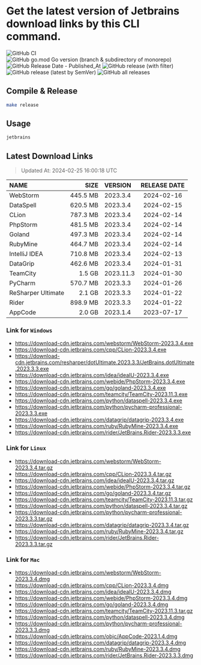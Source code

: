 # Get the latest version of Jetbrains download links by this CLI command.

![GitHub CI](https://github.com/designinlife/jetbrains/actions/workflows/ci.yml/badge.svg)
![GitHub go.mod Go version (branch & subdirectory of monorepo)](https://img.shields.io/github/go-mod/go-version/designinlife/jetbrains/master)
![GitHub Release Date - Published_At](https://img.shields.io/github/release-date/designinlife/jetbrains)
![GitHub release (with filter)](https://img.shields.io/github/v/release/designinlife/jetbrains)
![GitHub release (latest by SemVer)](https://img.shields.io/github/downloads/designinlife/jetbrains/v1.1.10/total)
![GitHub all releases](https://img.shields.io/github/downloads/designinlife/jetbrains/total)

## Compile & Release

```bash
make release
```

## Usage

```bash
jetbrains
```

## Latest Download Links

> Updated At: 2024-02-25 16:00:18 UTC

| NAME | SIZE | VERSION | RELEASE DATE |
| :-- | --: | :-- | :--: |
| WebStorm | 445.5 MB | 2023.3.4 | 2024-02-16 |
| DataSpell | 620.5 MB | 2023.3.4 | 2024-02-15 |
| CLion | 787.3 MB | 2023.3.4 | 2024-02-14 |
| PhpStorm | 481.5 MB | 2023.3.4 | 2024-02-14 |
| Goland | 497.3 MB | 2023.3.4 | 2024-02-14 |
| RubyMine | 464.7 MB | 2023.3.4 | 2024-02-14 |
| IntelliJ IDEA | 710.8 MB | 2023.3.4 | 2024-02-13 |
| DataGrip | 462.6 MB | 2023.3.4 | 2024-01-31 |
| TeamCity | 1.5 GB | 2023.11.3 | 2024-01-30 |
| PyCharm | 570.7 MB | 2023.3.3 | 2024-01-26 |
| ReSharper Ultimate | 2.1 GB | 2023.3.3 | 2024-01-22 |
| Rider | 898.9 MB | 2023.3.3 | 2024-01-22 |
| AppCode | 2.0 GB | 2023.1.4 | 2023-07-17 |

### Link for `Windows`

* <https://download-cdn.jetbrains.com/webstorm/WebStorm-2023.3.4.exe>
* <https://download-cdn.jetbrains.com/cpp/CLion-2023.3.4.exe>
* <https://download-cdn.jetbrains.com/resharper/dotUltimate.2023.3.3/JetBrains.dotUltimate.2023.3.3.exe>
* <https://download-cdn.jetbrains.com/idea/ideaIU-2023.3.4.exe>
* <https://download-cdn.jetbrains.com/webide/PhpStorm-2023.3.4.exe>
* <https://download-cdn.jetbrains.com/go/goland-2023.3.4.exe>
* <https://download-cdn.jetbrains.com/teamcity/TeamCity-2023.11.3.exe>
* <https://download-cdn.jetbrains.com/python/dataspell-2023.3.4.exe>
* <https://download-cdn.jetbrains.com/python/pycharm-professional-2023.3.3.exe>
* <https://download-cdn.jetbrains.com/datagrip/datagrip-2023.3.4.exe>
* <https://download-cdn.jetbrains.com/ruby/RubyMine-2023.3.4.exe>
* <https://download-cdn.jetbrains.com/rider/JetBrains.Rider-2023.3.3.exe>

### Link for `Linux`

* <https://download-cdn.jetbrains.com/webstorm/WebStorm-2023.3.4.tar.gz>
* <https://download-cdn.jetbrains.com/cpp/CLion-2023.3.4.tar.gz>
* <https://download-cdn.jetbrains.com/idea/ideaIU-2023.3.4.tar.gz>
* <https://download-cdn.jetbrains.com/webide/PhpStorm-2023.3.4.tar.gz>
* <https://download-cdn.jetbrains.com/go/goland-2023.3.4.tar.gz>
* <https://download-cdn.jetbrains.com/teamcity/TeamCity-2023.11.3.tar.gz>
* <https://download-cdn.jetbrains.com/python/dataspell-2023.3.4.tar.gz>
* <https://download-cdn.jetbrains.com/python/pycharm-professional-2023.3.3.tar.gz>
* <https://download-cdn.jetbrains.com/datagrip/datagrip-2023.3.4.tar.gz>
* <https://download-cdn.jetbrains.com/ruby/RubyMine-2023.3.4.tar.gz>
* <https://download-cdn.jetbrains.com/rider/JetBrains.Rider-2023.3.3.tar.gz>

### Link for `Mac`

* <https://download-cdn.jetbrains.com/webstorm/WebStorm-2023.3.4.dmg>
* <https://download-cdn.jetbrains.com/cpp/CLion-2023.3.4.dmg>
* <https://download-cdn.jetbrains.com/idea/ideaIU-2023.3.4.dmg>
* <https://download-cdn.jetbrains.com/webide/PhpStorm-2023.3.4.dmg>
* <https://download-cdn.jetbrains.com/go/goland-2023.3.4.dmg>
* <https://download-cdn.jetbrains.com/teamcity/TeamCity-2023.11.3.tar.gz>
* <https://download-cdn.jetbrains.com/python/dataspell-2023.3.4.dmg>
* <https://download-cdn.jetbrains.com/python/pycharm-professional-2023.3.3.dmg>
* <https://download-cdn.jetbrains.com/objc/AppCode-2023.1.4.dmg>
* <https://download-cdn.jetbrains.com/datagrip/datagrip-2023.3.4.dmg>
* <https://download-cdn.jetbrains.com/ruby/RubyMine-2023.3.4.dmg>
* <https://download-cdn.jetbrains.com/rider/JetBrains.Rider-2023.3.3.dmg>
